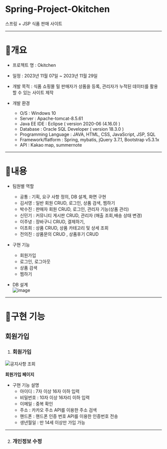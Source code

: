 # Spring-Project-Okitchen
스프링 + JSP 식품 판매 사이트

------------

# 📝개요

* 프로젝트 명 : Okitchen

* 일정 : 2023년 11월 07일 ~ 2023년 11월 29일

* 개발 목적 : 식품 쇼핑몰 밀 판매자가 상품을 등록, 관리자가 누적된 데이터를 활용할 수 있는 사이트 제작

* 개발 환경
  - O/S : Windows 10
  - Server : Apache-tomcat-8.5.61
  - Java EE IDE : Eclipse ( version 2020-06 (4.16.0) )
  - Database : Oracle SQL Developer ( version 18.3.0 )
  - Programming Language : JAVA, HTML, CSS, JavaScript, JSP, SQL
  - Framework/flatform : Spring, mybatis, jQuery 3.7.1, Bootstrap v5.3.1x
  - API : Kakao map, summernote


------------

# 📝내용

* 팀원별 역할
  - 공통 : 기획, 요구 사항 정의, DB 설계, 화면 구현
  - 김서영 : 일반 회원 CRUD, 로그인, 상품 검색, 찜하기 
  - 박수진 : 판매자 회원 CRUD, 로그인, 관리자 기능(상품 관리)
  - 신민기 : 커뮤니티 게시판 CRUD, 관리자 (매출 조회,배송 상태 변경)
  - 이주녕 : 장바구니 CRUD, 결제하기, 
  - 이초희 : 상품 CRUD, 상품 카테고리 및 상세 조회
  - 전의진 : 상품문의 CRUD , 상품후기 CRUD 

* 구현 기능
  - 회원가입
  - 로그인, 로그아웃
  - 상품 검색
  - 찜하기

* DB 설계<br>
![image](https://github.com/seo02wow/Okitchen/assets/135966211/77e5f81d-5b27-4bfa-be1a-107c94053aa1)


------------

# 📝구현 기능

## 회원가입

 1. <h3 id="notice">회원가입</h3>

![공지사항 조회](https://user-images.githubusercontent.com/77372352/111657655-fd188000-884e-11eb-80ce-e4704c17f81c.gif)

  **회원가입 페이지**
   
  * 구현 기능 설명
    - 아이디 : 7자 이상 16자 이하 입력
    - 비밀번호 : 10자 이상 16자리 이하 입력
    - 이메일 : 중복 확인 
    - 주소 : 카카오 주소 API를 이용한 주소 검색 
    - 핸드폰 : 핸드폰 인증 번호 API를 이용한 인증번호 전송 
    - 생년월일 : 만 14세 이상만 가입 가능


------------

2. <h3>개인정보 수정</h3>
